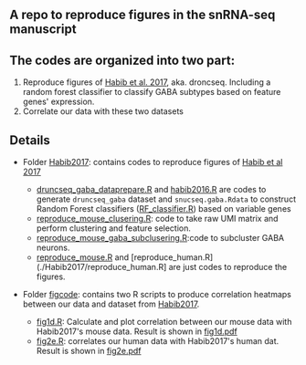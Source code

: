 A repo to reproduce figures in  the snRNA-seq manuscript
-----------------------
## The codes are organized into two part:

 1. Reproduce figures of [Habib et
    al. 2017](https://www.ncbi.nlm.nih.gov/pubmed/28846088),
    aka. droncseq. Including a random forest classifier to classify GABA
    subtypes based on feature genes' expression. 
 2. Correlate our data with these two datasets


## Details 

* Folder [Habib2017](./Habib2017): contains codes to reproduce figures
  of [Habib et al 2017](https://www.ncbi.nlm.nih.gov/pubmed/28846088)
  *  [druncseq_gaba_dataprepare.R](./Habib2017/druncseq_gaba_dataprepare.R)
  and [habib2016.R](./Habib2017/habib2016.R) are codes to generate
  `druncseq_gaba` dataset and `snucseq.gaba.Rdata` to construct Random
  Forest classifiers ([RF_classifier.R](./Habib2017/RF_classifier.R)) based on variable genes 
  * [reproduce_mouse_clusering.R](./Habib2017/reproduce_mouse_clusering.R):
  code to take raw UMI matrix and perform clustering and feature
  selection. 
  * [reproduce_mouse_gaba_subclusering.R](./Habib2017/reproduce_mouse_gaba.R):code
  to subcluster GABA neurons. 
  * [reproduce_mouse.R](./Habib2017/reproduce_mouse.R) and
    [reproduce_human.R](./Habib2017/reproduce_human.R] are just codes to
    reproduce the figures. 


* Folder [figcode](./figcodes): contains two R scripts to produce correlation
  heatmaps between our data and dataset from
  [Habib2017](https://www.ncbi.nlm.nih.gov/pubmed/28846088). 
  * [fig1d.R](./figcodes/fig1d.R): Calculate and plot correlation between our mouse data with
      Habib2017's mouse data. Result is shown in [fig1d.pdf](./figs/fig1d.pdf)
  * [fig2e.R](./figcodes/fig2e.R): correlates our human data with
    Habib2017's human dat. Result is shown in [fig2e.pdf](./figs/fig2e.pdf)
	
  

